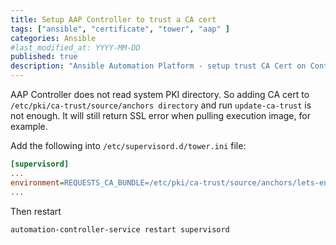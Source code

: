 ```yaml
---
title: Setup AAP Controller to trust a CA cert
tags: ["ansible", "certificate", "tower", "aap" ]
categories: Ansible
#last_modified_at: YYYY-MM-DD
published: true
description: "Ansible Automation Platform - setup trust CA Cert on Controller"
---
```


AAP Controller does not read system PKI directory.  So adding CA cert to `/etc/pki/ca-trust/source/anchors directory` and run `update-ca-trust` is not enough.  It will still return SSL error when pulling execution image, for example.

Add the following into `/etc/supervisord.d/tower.ini` file:
```ini
[supervisord]
...
environment=REQUESTS_CA_BUNDLE=/etc/pki/ca-trust/source/anchors/lets-encrypt-r3.pem
...
```

Then restart
```shell
automation-controller-service restart supervisord
```


